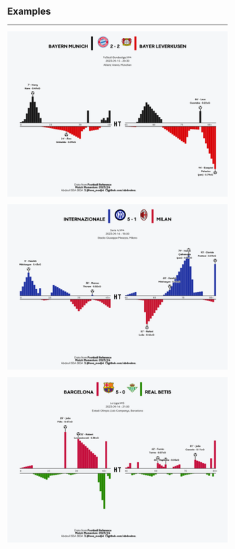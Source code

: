 ## Examples
_______________

![Baryern Munich vs Bayer Leverkusen - Bundesliga W4 2023/24 ](bayern_bayer.png)

![Internazionale vs Milan - Serie A W4 2023/24 ](inter_milan.png)
 
![Barcelona vs Real Betis - Liga W5 2023/24](barca_betis.png)